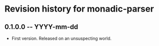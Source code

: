 # Revision history for monadic-parser

## 0.1.0.0 -- YYYY-mm-dd

* First version. Released on an unsuspecting world.
